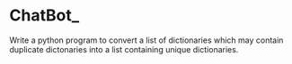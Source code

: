 # ChatBot_
Write a python program to convert a list of dictionaries which may contain duplicate dictonaries into a list containing unique dictionaries.
